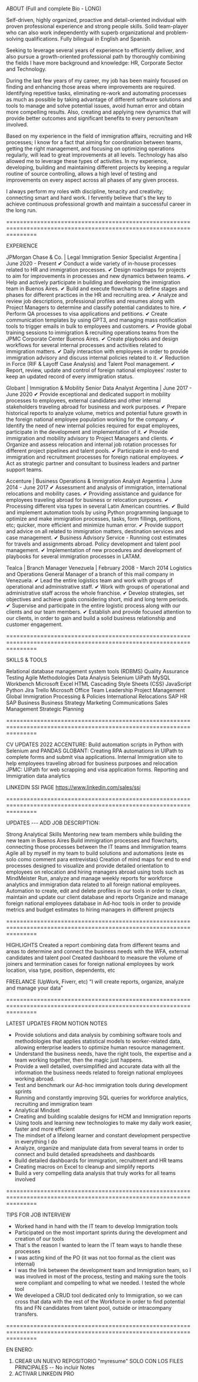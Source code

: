 ABOUT (Full and complete Bio - LONG)

Self-driven, highly organized, proactive and detail-oriented individual with proven professional experience and strong people skills. Solid team-player who can also work independently with superb organizational and problem-solving qualifications. Fully bilingual in English and Spanish.

Seeking to leverage several years of experience to efficiently deliver, and also pursue a growth-oriented professional path by thoroughly combining the fields I have more background and knowledge: HR, Corporate Sector and Technology.

During the last few years of my career, my job has been mainly focused on finding and enhancing those areas where improvements are required. Identifying repetitive tasks, eliminating re-work and automating processes as much as possible by taking advantage of different software solutions and tools to manage and solve potential issues, avoid human error and obtain more compelling results. Also, creating and applying new dynamics that will provide better outcomes and significant benefits to every person/team involved.

Based on my experience in the field of immigration affairs, recruiting and HR processes; I know for a fact that aiming for coordination between teams, getting the right management, and focusing on optimizing operations regularly, will lead to great improvements at all levels. 
Technology has also allowed me to leverage these types of activities. In my experience, developing, building and maintaining different projects by keeping a regular routine of source controlling, allows a high level of testing and improvements on every aspect across all phases of any given process.

I always perform my roles with discipline, tenacity and creativity; connecting smart and hard work. I fervently believe that's the key to achieve continuous professional growth and maintain a successful career in the long run.

=====================================================================================================================

EXPERIENCE

JPMorgan Chase & Co. | Legal Immigration Senior Specialist
Argentina | June 2020 - Present
✔ Conduct a wide variety of in-house processes related to HR and immigration processes.
✔ Design roadmaps for projects to aim for improvements in processes and new dynamics between teams.
✔ Help and actively participate in building and developing the immigration team in Buenos Aires.
✔ Build and execute flowcharts to define stages and phases for different practices in the HR and recruiting area.
✔ Analyze and review job descriptions, professional profiles and resumes along with Project Managers to determine and classify potential candidates to hire.
✔ Perform QA processes to visa applications and petitions.
✔ Create communication templates by using GPT3, and managing mass notification tools to trigger emails in bulk to employees and customers.
✔ Provide global training sessions to immigration & recruiting operations teams from the JPMC Corporate Center Buenos Aires.
✔ Create playbooks and design workflows for several internal processes and activities related to immigration matters.
✔ Daily interaction with employees in order to provide immigration advisory and discuss internal policies related to it.
✔ Reduction in Force (RIF & Layoff Case Analysis) and Talent Pool management.
✔ Report, review, update and control of foreign national employees' roster to keep an updated record of every immigration status.

Globant | Immigration & Mobility Senior Data Analyst
Argentina | June 2017 - June 2020
✔ Provide exceptional and dedicated support in mobility processes to employees, external candidates and other internal stakeholders traveling abroad for business and work purposes.
✔ Prepare historical reports to analyze volume, metrics and potential future growth in the foreign national employee population working for the company.
✔ Identify the need of new internal policies required for expat employees, participate in the development and implementation of it.
✔ Provide immigration and mobility advisory to Project Managers and clients.
✔ Organize and assess relocation and internal job rotation processes for different project pipelines and talent pools.
✔ Participate in end-to-end immigration and recruitment processes for foreign national employees.
✔ Act as strategic partner and consultant to business leaders and partner support teams.

Accenture | Business Operations & Immigration Analyst
Argentina | June 2014 - June 2017
✔ Assessment and analysis of immigration, international relocations and mobility cases.
✔ Providing assistance and guidance for employees traveling abroad for business or relocation purposes.
✔ Processing different visa types in several Latin American countries.
✔ Build and implement automation tools by using Python programming language to optimize and make immigration processes, tasks, form fillings, petitions, etc; quicker, more efficient and minimize human error.
✔ Provide support and advice on all related to immigration matters, destination services and case management.
✔ Business Advisory Service - Running cost estimates for travels and assignments abroad. Policy development and talent pool management.
✔ Implementation of new procedures and development of playbooks for several immigration processes in LATAM.

Tealca | Branch Manager
Venezuela | February 2008 - March 2014
Logistics and Operations General Manager of a branch of this mail company in Venezuela.
✔ Lead the entire logistics team and work with groups of operational and administrative staff.
✔ Work with groups of operational and administrative staff across the whole franchise.
✔ Develop strategies, set objectives and achieve goals considering short, mid and long term periods.
✔ Supervise and participate in the entire logistic process along with our clients and our team members.
✔ Establish and provide focused attention to our clients, in order to gain and build a solid business relationship and customer engagement.

=====================================================================================================================

SKILLS & TOOLS

Relational database management system tools (RDBMS)
Quality Assurance Testing
Agile Methodologies
Data Analysis
Selenium
UiPath
MySQL Workbench
Microsoft Excel
HTML
Cascading Style Sheets (CSS)
JavaScript
Python
Jira
Trello
Microsoft Office
Team Leadership
Project Management
Global Immigration Processing & Policies
International Relocations
SAP HR
SAP Business
Business Strategy
Marketing Communications
Sales Management
Strategic Planning

=====================================================================================================================

CV UPDATES 2022
ACCENTURE: Build automation scripts in Python with Selenium and PANDAS
GLOBANT: Creating RPA automations in UIPath to complete forms and submit visa applications.
Internal Immigration site to help employees traveling abroad for business purposes and relocation
JPMC: UIPath for web scrapping and visa application forms. Reporting and Immigration data analytics

LINKEDIN SSI PAGE
https://www.linkedin.com/sales/ssi

=====================================================================================================================

UPDATES --- ADD JOB DESCRIPTION:

Strong Analytical Skills
Mentoring new team members while building the new team in Buenos Aires
Build immigration processes and flowcharts, connecting those processes between the IT teams and Immigration teams
Agile all by myself in my team to build solutions and automations (este es solo como comment para entrevistas)
Creation of mind maps for end to end processes designed to visualize and provide detailed orientation to employees on relocation and hiring managers abroad using tools such as MindMeister
Run, analyze and manage weekly reports for workforce analytics and immigration data related to all foreign national employees.
Automation to create, edit and delete profiles in our tools in order to clean, maintain and update our client database and reports 
Organize and manage foreign national employees database in Ad-hoc tools in order to provide metrics and budget estimates to hiring managers in different projects

=====================================================================================================================

HIGHLIGHTS
Created a report combining data from different teams and areas to determine and connect the business needs with the WFA, external candidates and talent pool
Created dashboard to measure the volume of joiners and termination cases for foreign national employees by work location, visa type, position, dependents, etc

FREELANCE (UpWork, Fiverr, etc)
"I will create reports, organize, analyze and manage your data"

=====================================================================================================================

LATEST UPDATES FROM NOTION NOTES

- Provide solutions and data analysis by combining software tools and methodologies that applies statistical models to worker-related data, allowing enterprise leaders to optimize human resource management.
- Understand the business needs, have the right tools, the expertise and a team working together, then the magic just happens.
- Provide a well detailed, oversimplified and accurate data with all the information the business needs related to foreign national employees working abroad.
- Test and benchmark our Ad-hoc immigration tools during development sprints
- Running and constantly improving SQL queries for workforce analytics, recruiting and immigration team
- Analytical Mindset
- Creating and building scalable designs for HCM and Immigration reports
- Using tools and learning new technologies to make my daily work easier, faster and more efficient
- The mindset of a lifelong learner and constant development perspective in everything I do
- Analyze, organize and manipulate data from several teams in order to connect and build detailed spreadsheets and dashboards
- Build detailed dashboards for immigration, recruitment and HR teams
- Creating macros on Excel to cleanup and simplify reports
- Build a very compelling data analysis that truly works for all teams involved

=====================================================================================================================

TIPS FOR JOB INTERVIEW

- Worked hand in hand with the IT team to develop Immigration tools
- Participated on the most important sprints during the development and creation of our tools
- That´s the reason I wanted to learn the IT team ways to handle these processes
- I was acting kind of the PO (it was not too formal as the client was internal)
- I was the link between the development team and Immigration team, so I was involved in most of the process, 
testing and making sure the tools were compliant and compelling to what we needed. I tested the whole tool
- We developed a CRUD tool dedicated only to Immigration, so we can cross that data with the rest of the Workforce 
in order to find potential fits and FN candidates from talent pool, outside or intracompany transfers.

=====================================================================================================================

EN ENERO:
1. CREAR UN NUEVO REPOSITORIO "myresume" SOLO CON LOS FILES PRINCIPALES -- No incluir Notes
2. ACTIVAR LINKEDIN PRO



